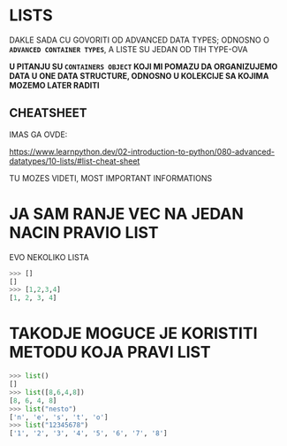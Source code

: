 # LISTS

DAKLE SADA CU GOVORITI OD ADVANCED DATA TYPES; ODNOSNO O **`ADVANCED CONTAINER TYPES`**, A LISTE SU JEDAN OD TIH TYPE-OVA

**U PITANJU SU `CONTAINERS OBJECT` KOJI MI POMAZU DA ORGANIZUJEMO DATA U ONE DATA STRUCTURE, ODNOSNO U KOLEKCIJE SA KOJIMA MOZEMO LATER RADITI**

## CHEATSHEET

IMAS GA OVDE:

<https://www.learnpython.dev/02-introduction-to-python/080-advanced-datatypes/10-lists/#list-cheat-sheet>

TU MOZES VIDETI, MOST IMPORTANT INFORMATIONS

# JA SAM RANJE VEC NA JEDAN NACIN PRAVIO LIST

EVO NEKOLIKO LISTA

```py
>>> []
[]
>>> [1,2,3,4]
[1, 2, 3, 4]
```

# TAKODJE MOGUCE JE KORISTITI METODU KOJA PRAVI LIST

```py
>>> list()
[]
>>> list([8,6,4,8])
[8, 6, 4, 8]
>>> list("nesto")
['n', 'e', 's', 't', 'o']
>>> list("12345678")
['1', '2', '3', '4', '5', '6', '7', '8']
```
